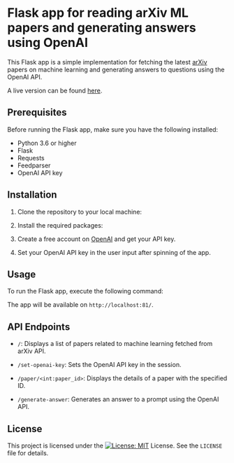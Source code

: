 # Flask app for reading arXiv ML papers and generating answers using OpenAI

This Flask app is a simple implementation for fetching the latest [arXiv](https://arxiv.org/) papers on machine learning and generating answers to questions using the OpenAI API.

A live version can be found [here](https://arxiv-ai.rufenmatt.repl.co/).

## Prerequisites

Before running the Flask app, make sure you have the following installed:

- Python 3.6 or higher
- Flask
- Requests
- Feedparser
- OpenAI API key

## Installation

1. Clone the repository to your local machine:


2. Install the required packages:


3. Create a free account on [OpenAI](https://beta.openai.com/signup/) and get your API key.

4. Set your OpenAI API key in the user input after spinning of the app.


## Usage

To run the Flask app, execute the following command:


The app will be available on `http://localhost:81/`.

## API Endpoints

- `/`: Displays a list of papers related to machine learning fetched from arXiv API.

- `/set-openai-key`: Sets the OpenAI API key in the session.

- `/paper/<int:paper_id>`: Displays the details of a paper with the specified ID.

- `/generate-answer`: Generates an answer to a prompt using the OpenAI API.

## License

This project is licensed under the [![License: MIT](https://img.shields.io/badge/License-MIT-yellow.svg)](https://opensource.org/licenses/MIT)
 License. See the `LICENSE` file for details.
